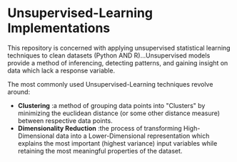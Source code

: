 # Unsupervised-Learning Implementations
This repository is concerned with applying unsupervised statistical learning techniques to clean datasets (Python AND R)...Unsupervised models provide a method of inferencing, detecting patterns, and gaining insight on data which lack a response variable.

The most commonly used Unsupervised-Learning techniques revolve around:
* **Clustering** :a method of grouping data points into "Clusters" by minimizing the euclidean distance (or some other distance measure) between respective data points.  
* **Dimensionality Reduction** :the process of transforming High-Dimensional data into a Lower-Dimensional representation which explains the most important (highest variance) input variables while retaining the most meaningful properties of the dataset.
